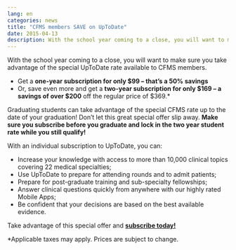 ```yaml
---
lang: en
categories: news
title: "CFMS members SAVE on UpToDate"
date: 2015-04-13
description: With the school year coming to a close, you will want to make sure you take advantage of the special UpToDate rate available to CFMS members.
---
```


With the school year coming to a close, you will want to make sure you take advantage of the special UpToDate rate available to CFMS members.

- Get a **one-year subscription for only $99 &ndash; that’s a 50% savings**
- Or, save even more and get a **two-year subscription for only $169 &ndash; a savings of over $200** off the regular price of $369.*

Graduating students can take advantage of the special CFMS rate up to the date of your graduation! Don’t let this great special offer slip away. **Make sure you subscribe before you graduate and lock in the two year student rate while you still qualify!**

With an individual subscription to UpToDate, you can:

- Increase your knowledge with access to more than 10,000 clinical topics covering 22 medical specialties;
- Use UpToDate to prepare for attending rounds and to admit patients;
- Prepare for post-graduate training and sub-specialty fellowships;
- Answer clinical questions quickly from anywhere with our highly rated Mobile Apps;
- Be confident that your decisions are based on the best available evidence.

Take advantage of this special offer and <a href="https://store.uptodate.com/society_cfms/sso/index/login/">**subscribe today!**</a>

<div class="addendum">*Applicable taxes may apply. Prices are subject to change.</div>

